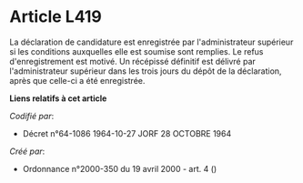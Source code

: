 # Article L419

La déclaration de candidature est enregistrée par l'administrateur supérieur si les conditions auxquelles elle est soumise
sont remplies. Le refus d'enregistrement est motivé. Un récépissé définitif est délivré par l'administrateur supérieur dans
les trois jours du dépôt de la déclaration, après que celle-ci a été enregistrée.

**Liens relatifs à cet article**

_Codifié par_:

  - Décret n°64-1086 1964-10-27 JORF 28 OCTOBRE 1964

_Créé par_:

  - Ordonnance n°2000-350 du 19 avril 2000 - art. 4 ()
